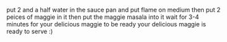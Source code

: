 put 2 and a half water in the sauce pan and put flame on medium
then put 2 peices of maggie in it
then put the maggie masala into it
wait for 3-4 minutes for your delicious maggie to be ready 
your delicious maggie is ready to serve :)
